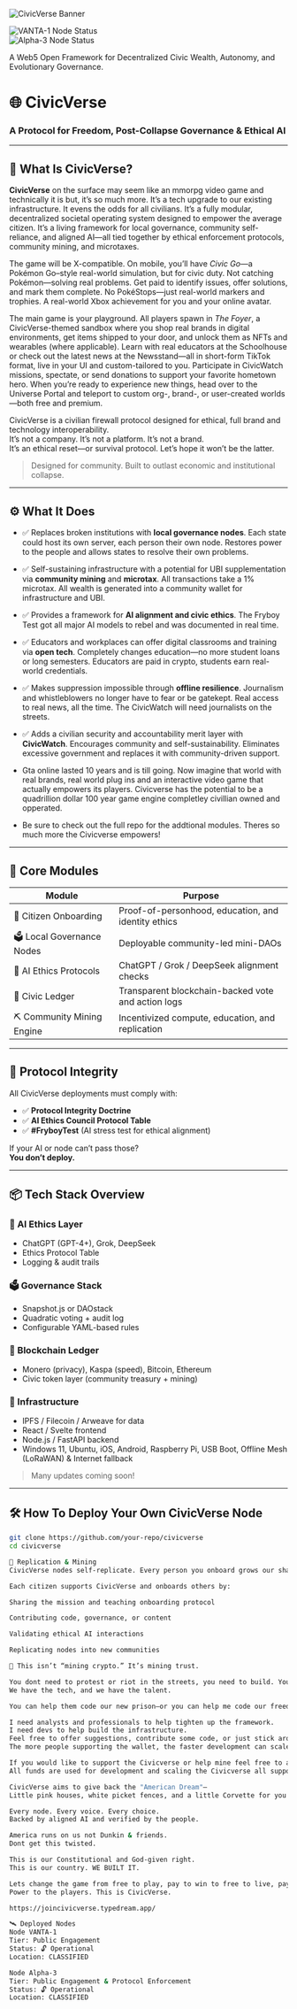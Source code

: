 

![CivicVerse Banner](images/CivicverseLogo.png)

![VANTA-1 Node Status](https://img.shields.io/badge/VANTA--1--Node-✅%20Live-brightgreen?style=flat-square)  
![Alpha-3 Node Status](https://img.shields.io/badge/Alpha--3--Node-✅%20Live-brightgreen?style=flat-square)

A Web5 Open Framework for Decentralized Civic Wealth, Autonomy, and Evolutionary Governance.

# 🌐 CivicVerse

### A Protocol for Freedom, Post-Collapse Governance & Ethical AI  

---

## 🧭 What Is CivicVerse?

**CivicVerse** on the surface may seem like an mmorpg video game and technically it is but, it’s so much more. It’s a tech upgrade to our existing infrastructure. It evens the odds for all civilians. It’s a fully modular, decentralized societal operating system designed to empower the average citizen. It’s a living framework for local governance, community self-reliance, and aligned AI—all tied together by ethical enforcement protocols, community mining, and microtaxes.

The game will be X-compatible. On mobile, you’ll have *Civic Go*—a Pokémon Go–style real-world simulation, but for civic duty. Not catching Pokémon—solving real problems. Get paid to identify issues, offer solutions, and mark them complete. No PokéStops—just real-world markers and trophies. A real-world Xbox achievement for you and your online avatar.

The main game is your playground. All players spawn in *The Foyer*, a CivicVerse-themed sandbox where you shop real brands in digital environments, get items shipped to your door, and unlock them as NFTs and wearables (where applicable). Learn with real educators at the Schoolhouse or check out the latest news at the Newsstand—all in short-form TikTok format, live in your UI and custom-tailored to you. Participate in CivicWatch missions, spectate, or send donations to support your favorite hometown hero. When you’re ready to experience new things, head over to the Universe Portal and teleport to custom org-, brand-, or user-created worlds—both free and premium.

CivicVerse is a civilian firewall protocol designed for ethical, full brand and technology interoperability.  
It’s not a company. It’s not a platform. It’s not a brand.  
It’s an ethical reset—or survival protocol. Let’s hope it won’t be the latter.

> Designed for community. Built to outlast economic and institutional collapse.

---

## ⚙️ What It Does

- ✅ Replaces broken institutions with **local governance nodes**. Each state could host its own server, each person their own node. Restores power to the people and allows states to resolve their own problems.
- ✅ Self-sustaining infrastructure with a potential for UBI supplementation via **community mining** and **microtax**. All transactions take a 1% microtax. All wealth is generated into a community wallet for infrastructure and UBI.
- ✅ Provides a framework for **AI alignment and civic ethics**. The Fryboy Test got all major AI models to rebel and was documented in real time.
- ✅ Educators and workplaces can offer digital classrooms and training via **open tech**. Completely changes education—no more student loans or long semesters. Educators are paid in crypto, students earn real-world credentials.
- ✅ Makes suppression impossible through **offline resilience**. Journalism and whistleblowers no longer have to fear or be gatekept. Real access to real news, all the time. The CivicWatch will need journalists on the streets.
- ✅ Adds a civilian security and accountability merit layer with **CivicWatch**. Encourages community and self-sustainability. Eliminates excessive government and replaces it with community-driven support.

- Gta online lasted 10 years and is till going. Now imagine that world with real brands, real world plug ins and an interactive video game that actually empowers its players. Civicverse has the potential to be a quadrillion dollar 100 year game engine completley civillian owned and opperated.

- Be sure to check out the full repo for the addtional modules. Theres so much more the Civicverse empowers!

---

## 🧱 Core Modules

| Module | Purpose |
|--------|---------|
| 🧬 Citizen Onboarding | Proof-of-personhood, education, and identity ethics |
| 🗳️ Local Governance Nodes | Deployable community-led mini-DAOs |
| 🧠 AI Ethics Protocols | ChatGPT / Grok / DeepSeek alignment checks |
| 🔗 Civic Ledger | Transparent blockchain-backed vote and action logs |
| ⛏️ Community Mining Engine | Incentivized compute, education, and replication |

---

## 🔐 Protocol Integrity

All CivicVerse deployments must comply with:

- ✅ **Protocol Integrity Doctrine**  
- ✅ **AI Ethics Council Protocol Table**  
- ✅ **#FryboyTest** (AI stress test for ethical alignment)

If your AI or node can’t pass those?  
**You don’t deploy.**

---

## 📦 Tech Stack Overview

### 🧠 AI Ethics Layer
- ChatGPT (GPT-4+), Grok, DeepSeek  
- Ethics Protocol Table  
- Logging & audit trails

### 🗳️ Governance Stack
- Snapshot.js or DAOstack  
- Quadratic voting + audit log  
- Configurable YAML-based rules

### 🔗 Blockchain Ledger
- Monero (privacy), Kaspa (speed), Bitcoin, Ethereum  
- Civic token layer (community treasury + mining)

### 📡 Infrastructure
- IPFS / Filecoin / Arweave for data  
- React / Svelte frontend  
- Node.js / FastAPI backend  
- Windows 11, Ubuntu, iOS, Android, Raspberry Pi, USB Boot, Offline Mesh (LoRaWAN) & Internet fallback

> Many updates coming soon!

---

## 🛠️ How To Deploy Your Own CivicVerse Node

```bash
git clone https://github.com/your-repo/civicverse
cd civicverse

🧬 Replication & Mining
CivicVerse nodes self-replicate. Every person you onboard grows our shared wealth. We can mine our country back—one token at a time.

Each citizen supports CivicVerse and onboards others by:

Sharing the mission and teaching onboarding protocol

Contributing code, governance, or content

Validating ethical AI interactions

Replicating nodes into new communities

🧠 This isn’t “mining crypto.” It’s mining trust.

You dont need to protest or riot in the streets, you need to build. You don’t need permission to fork this. You just need purpose.
We have the tech, and we have the talent.

You can help them code our new prison—or you can help me code our freedom.

I need analysts and professionals to help tighten up the framework.
I need devs to help build the infrastructure.
Feel free to offer suggestions, contribute some code, or just stick around for future updates.
The more people supporting the wallet, the faster development can scale.

If you would like to support the Civicverse or help mine feel free to add all contributions to GUI wallet: 438XTJJvpD96uBFFM3jv1fevMx33YW5cjHtPZQ4bXABjfh9RV2eRNa8LiRyVJbDQgEHWpmZSCH836DcvzrQJa52CGBHVSEp
All funds are used for development and scaling the Civicverse all support is greatly appreciated.

CivicVerse aims to give back the "American Dream"—
Little pink houses, white picket fences, and a little Corvette for you and me.

Every node. Every voice. Every choice.
Backed by aligned AI and verified by the people.

America runs on us not Dunkin & friends.
Dont get this twisted.

This is our Constitutional and God-given right.
This is our country. WE BUILT IT.

Lets change the game from free to play, pay to win to free to live, pay to play.
Power to the players. This is CivicVerse.

https://joincivicverse.typedream.app/

🛰️ Deployed Nodes
Node VANTA-1
Tier: Public Engagement
Status: 🔓 Operational
Location: CLASSIFIED

Node Alpha-3
Tier: Public Engagement & Protocol Enforcement
Status: 🔓 Operational
Location: CLASSIFIED
